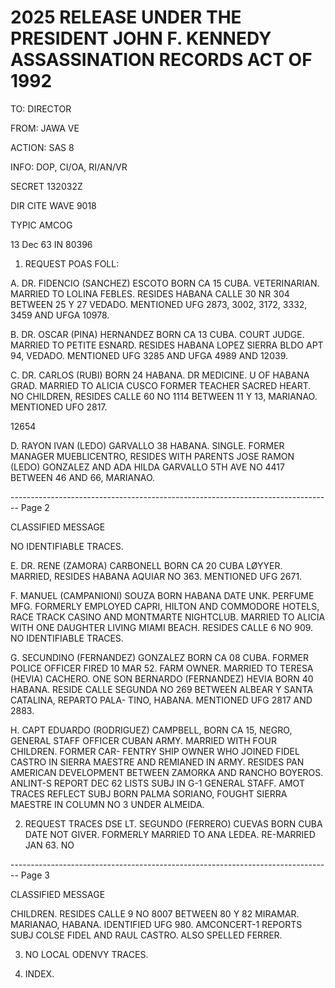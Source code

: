 # 2025 RELEASE UNDER THE PRESIDENT JOHN F. KENNEDY ASSASSINATION RECORDS ACT OF 1992

TO: DIRECTOR

FROM: JAWA VE

ACTION: SAS 8

INFO: DOP, CI/OA, RI/AN/VR

SECRET 132032Z

DIR CITE WAVE 9018

TYPIC AMCOG

13 Dec 63 IN 80396

1. REQUEST POAS FOLL:

A. DR. FIDENCIO (SANCHEZ) ESCOTO BORN CA 15 CUBA. VETERINARIAN. MARRIED TO LOLINA FEBLES. RESIDES HABANA CALLE 30 NR 304 BETWEEN 25 Y 27 VEDADO. MENTIONED UFG 2873, 3002, 3172, 3332, 3459 AND UFGA 10978.

B. DR. OSCAR (PINA) HERNANDEZ BORN CA 13 CUBA. COURT JUDGE. MARRIED TO PETITE ESNARD. RESIDES HABANA LOPEZ SIERRA BLDO APT 94, VEDADO. MENTIONED UFG 3285 AND UFGA 4989 AND 12039.

C. DR. CARLOS (RUBI) BORN 24 HABANA. DR MEDICINE. U OF HABANA GRAD. MARRIED TO ALICIA CUSCO FORMER TEACHER SACRED HEART. NO CHILDREN, RESIDES CALLE 60 NO 1114 BETWEEN 11 Y 13, MARIANAO. MENTIONED UFO 2817.

12654

D. RAYON IVAN (LEDO) GARVALLO 38 HABANA. SINGLE. FORMER MANAGER MUEBLICENTRO, RESIDES WITH PARENTS JOSE RAMON (LEDO) GONZALEZ AND ADA HILDA GARVALLO 5TH AVE NO 4417 BETWEEN 46 AND 66, MARIANAO.


-------------------------------------------------------------------------------- Page 2

CLASSIFIED MESSAGE

NO IDENTIFIABLE TRACES.

E. DR. RENE (ZAMORA) CARBONELL BORN CA 20 CUBA LØYYER. MARRIED,
RESIDES HABANA AQUIAR NO 363. MENTIONED UFG 2671.

F. MANUEL (CAMPANIONI) SOUZA BORN HABANA DATE UNK. PERFUME MFG.
FORMERLY EMPLOYED CAPRI, HILTON AND COMMODORE HOTELS, RACE TRACK
CASINO AND MONTMARTE NIGHTCLUB. MARRIED TO ALICIA WITH ONE DAUGHTER
LIVING MIAMI BEACH. RESIDES CALLE 6 NO 909. NO IDENTIFIABLE TRACES.

G. SECUNDINO (FERNANDEZ) GONZALEZ BORN CA 08 CUBA. FORMER POLICE
OFFICER FIRED 10 MAR 52. FARM OWNER. MARRIED TO TERESA (HEVIA)
CACHERO. ONE SON BERNARDO (FERNANDEZ) HEVIA BORN 40 HABANA. RESIDE
CALLE SEGUNDA NO 269 BETWEEN ALBEAR Y SANTA CATALINA, REPARTO PALA-
TINO, HABANA. MENTIONED UFG 2817 AND 2883.

H. CAPT EDUARDO (RODRIGUEZ) CAMPBELL, BORN CA 15, NEGRO, GENERAL
STAFF OFFICER CUBAN ARMY. MARRIED WITH FOUR CHILDREN. FORMER CAR-
FENTRY SHIP OWNER WHO JOINED FIDEL CASTRO IN SIERRA MAESTRE AND
REMIANED IN ARMY. RESIDES PAN AMERICAN DEVELOPMENT BETWEEN ZAMORKA
AND RANCHO BOYEROS. ANLINT-S REPORT DEC 62 LISTS SUBJ IN G-1 GENERAL
STAFF. AMOT TRACES REFLECT SUBJ BORN PALMA SORIANO, FOUGHT SIERRA
MAESTRE IN COLUMN NO 3 UNDER ALMEIDA.

2. REQUEST TRACES DSE LT. SEGUNDO (FERRERO) CUEVAS BORN CUBA
   DATE NOT GIVER. FORMERLY MARRIED TO ANA LEDEA. RE-MARRIED JAN 63. NO


-------------------------------------------------------------------------------- Page 3

CLASSIFIED MESSAGE

CHILDREN. RESIDES CALLE 9 NO 8007 BETWEEN 80 Y 82 MIRAMAR. MARIANAO, HABANA. IDENTIFIED UFG 980. AMCONCERT-1 REPORTS SUBJ COLSE FIDEL AND RAUL CASTRO. ALSO SPELLED FERRER.

3. NO LOCAL ODENVY TRACES.

4. INDEX.
